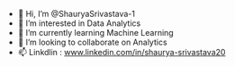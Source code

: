 - 👋 Hi, I’m @ShauryaSrivastava-1
- 👀 I’m interested in Data Analytics
- 🌱 I’m currently learning Machine Learning
- 💞️ I’m looking to collaborate on Analytics
- 📫 Linkdlin : www.linkedin.com/in/shaurya-srivastava20
<!---
ShauryaSrivastava-1/ShauryaSrivastava-1 is a ✨ special ✨ repository because its `README.md` (this file) appears on your GitHub profile.
You can click the Preview link to take a look at your changes.
--->
